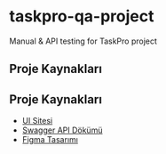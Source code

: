 # taskpro-qa-project
Manual &amp; API testing for TaskPro project

## Proje Kaynakları

## Proje Kaynakları

- [UI Sitesi](https://task-pro-qa.f.goit.study/welcome)
- [Swagger API Dökümü](https://task-pro-qa.b.goit.study/api-docs/#/Users/post_user_logout)
- [Figma Tasarımı](https://www.figma.com/design/eZAtuel003P5Cp8tALfO5z/TaskPro--QA-?node-id=0-1&p=f)
